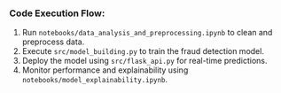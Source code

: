 ### Code Execution Flow:
1. Run `notebooks/data_analysis_and_preprocessing.ipynb` to clean and preprocess data.
2. Execute `src/model_building.py` to train the fraud detection model.
3. Deploy the model using `src/flask_api.py` for real-time predictions.
4. Monitor performance and explainability using `notebooks/model_explainability.ipynb`.
